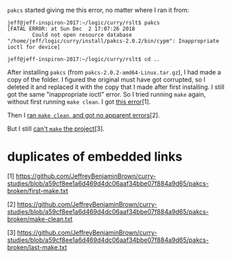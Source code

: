 `pakcs` started giving me this error, no matter where I ran it from:

    jeff@jeff-inspiron-2017:~/logic/curry/rslt$ pakcs
    [FATAL ERROR: at Sun Dec  2 17:07:26 2018
            Could not open resource database "/home/jeff/logic/curry/install/pakcs-2.0.2/bin/cypm": Inappropriate ioctl for device]
    
    jeff@jeff-inspiron-2017:~/logic/curry/rslt$ cd ..

After installing `pakcs` (from `pakcs-2.0.2-amd64-Linux.tar.gz`), I had made a copy of the folder. I figured the original must have got corrupted, so I deleted it and replaced it with the copy that I made after first installing. I still got the same "inappropriate ioctl" error. So I tried running `make` again, without first running `make clean`. I got [this error](https://github.com/JeffreyBenjaminBrown/curry-studies/blob/a59cf8ee1a6d469d4dc06aaf34bbe07f884a9d65/pakcs-broken/first-make.txt)[1].

Then I [ran `make clean`, and got no apparent errors](https://github.com/JeffreyBenjaminBrown/curry-studies/blob/a59cf8ee1a6d469d4dc06aaf34bbe07f884a9d65/pakcs-broken/make-clean.txt)[2].

But I still [can't `make` the project](https://github.com/JeffreyBenjaminBrown/curry-studies/blob/a59cf8ee1a6d469d4dc06aaf34bbe07f884a9d65/pakcs-broken/last-make.txt)[3].


# duplicates of embedded links

[1] https://github.com/JeffreyBenjaminBrown/curry-studies/blob/a59cf8ee1a6d469d4dc06aaf34bbe07f884a9d65/pakcs-broken/first-make.txt

[2] https://github.com/JeffreyBenjaminBrown/curry-studies/blob/a59cf8ee1a6d469d4dc06aaf34bbe07f884a9d65/pakcs-broken/make-clean.txt

[3] https://github.com/JeffreyBenjaminBrown/curry-studies/blob/a59cf8ee1a6d469d4dc06aaf34bbe07f884a9d65/pakcs-broken/last-make.txt